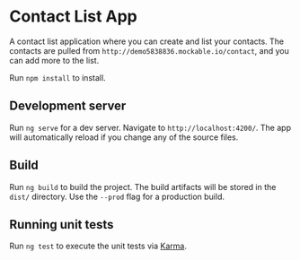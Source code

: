 # Contact List App

A contact list application where you can create and list your contacts.
The contacts are pulled from `http://demo5838836.mockable.io/contact`, and you can add more to the list.

Run `npm install` to install.

## Development server

Run `ng serve` for a dev server. Navigate to `http://localhost:4200/`. The app will automatically reload if you change any of the source files.

## Build

Run `ng build` to build the project. The build artifacts will be stored in the `dist/` directory. Use the `--prod` flag for a production build.

## Running unit tests

Run `ng test` to execute the unit tests via [Karma](https://karma-runner.github.io).
